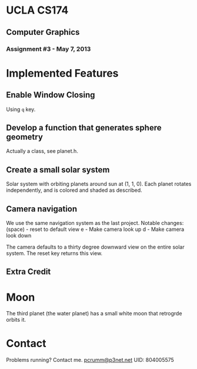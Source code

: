 # UCLA CS174
## Computer Graphics
### Assignment #3 - May 7, 2013

# Implemented Features
## Enable Window Closing
Using `q` key.

## Develop a function that generates sphere geometry
Actually a class, see planet.h.

## Create a small solar system
Solar system with orbiting planets around sun at (1, 1, 0). Each planet
rotates independently, and is colored and shaded as described.

## Camera navigation
We use the same navigation system as the last project. Notable changes:
(space) - reset to default view
e - Make camera look up
d - Make camera look down

The camera defaults to a thirty degree downward view on the entire solar system.
The reset key returns this view.

## Extra Credit
# Moon
The third planet (the water planet) has a small white moon that retrogrde
orbits it.

# Contact
Problems running? Contact me. pcrumm@p3net.net
UID: 804005575